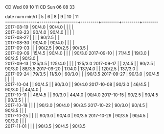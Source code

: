 CD Wed 09 10 11
CD Sun 06 08 33

date num min/rt |    5    |    6    |    8    |    9    |    10   |    11  
----------------+---------+---------+---------+---------+---------+--------
2017-08-19      |  90/4.0 |  90/4.0 |         |         |         |        
2017-08-23      |  90/4.0 |  90/4.0 |         |         |         |        
2017-08-27      |         |         |         |  90/2.5 |         |        
2017-08-30      |  90/4.0 |  90/4.0 |         |         |         |        
2017-09-03      |         |         |  90/2.5 |  90/2.5 |  90/3.5 |        
2017-09-06      |  15/4.5 |  90/4.0 |         |         |         |  90/3.0
2017-09-10      |         |  71/4.5 |  19/3.0 |  90/2.5 |  90/3.0 |        
2017-09-13      | 125/3.5 | 125/4.0 |         |         |         | 125/3.0
2017-09-17      |         |   2/4.5 |         |  90/2.5 |  90/3.0 |  88/3.5
2017-09-20      |  17/4.0 | 137/4.0 |         | 120/2.5 | 137/3.0 |        
2017-09-24      |  79/3.5 |  11/5.0 |  90/3.0 |         |         |  90/3.5
2017-09-27      |  90/3.0 |  90/4.5 |         |         |         |        
2017-10-04      |         |  90/4.5 |         |  90/3.0 |         |  90/4.0
2017-10-08      |  90/3.0 |  46/4.5 |  90/3.0 |         |  44/4.0 |        
2017-10-11      |         |  46/4.5 |         |  90/3.0 |  44/4.0 |  90/4.0
2017-10-15      |  90/2.5 |  90/4.5 |  90/3.5 |         |         |        
2017-10-18      |         |         |         |  90/3.0 |  90/4.0 |  90/3.5
2017-10-22      |  90/3.0 |  90/4.5 |  90/3.5 |         |         |       
2017-10-25      |         |         |         |  90/3.0 |  90/4.0 |  90/3.5
2017-10-29      |  90/3.5 |  90/4.5 |  90/3.0 |         |         |        
2017-11-01      |         |         |         |  90/3.5 |  90/4.5 |  90/3.5
 
